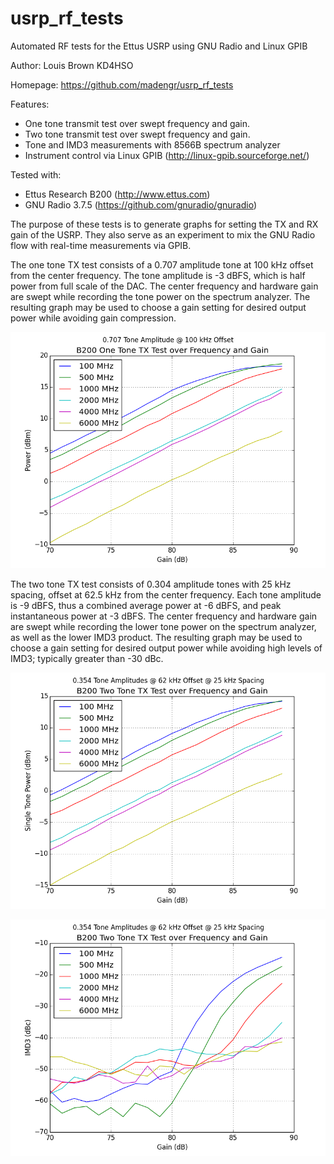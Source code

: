 ﻿usrp_rf_tests
======

Automated RF tests for the Ettus USRP using GNU Radio and Linux GPIB

Author: Louis Brown KD4HSO

Homepage: https://github.com/madengr/usrp_rf_tests

Features:
- One tone transmit test over swept frequency and gain. 
- Two tone transmit test over swept frequency and gain.
- Tone and IMD3 measurements with 8566B spectrum analyzer
- Instrument control via Linux GPIB (http://linux-gpib.sourceforge.net/)

Tested with:
- Ettus Research B200 (http://www.ettus.com)
- GNU Radio 3.7.5 (https://github.com/gnuradio/gnuradio)

The purpose of these tests is to generate graphs for setting the TX and RX gain of the USRP.  They also serve as an experiment to mix the GNU Radio flow with real-time measurements via GPIB.

The one tone TX test consists of a 0.707 amplitude tone at 100 kHz offset from the center frequency.  The tone amplitude is -3 dBFS, which is half power from full scale of the DAC.  The center frequency and hardware gain are swept while recording the tone power on the spectrum analyzer.  The resulting graph may be used to choose a gain setting for desired output power while avoiding gain compression. 

![Alt text](https://github.com/madengr/usrp_rf_tests/blob/master/apps/usrp_one_tone_tx_power_graph.png)

The two tone TX test consists of 0.304 amplitude tones with 25 kHz spacing, offset at 62.5 kHz from the center frequency.  Each tone amplitude is -9 dBFS, thus a combined average power at -6 dBFS, and peak instantaneous power at -3 dBFS.  The center frequency and hardware gain are swept while recording the lower tone power on the spectrum analyzer, as well as the lower IMD3 product.  The resulting graph may be used to choose a gain setting for desired output power while avoiding high levels of IMD3; typically greater than -30 dBc.

![Alt text](https://github.com/madengr/usrp_rf_tests/blob/master/apps/usrp_two_tone_tx_power_graph.png)

![Alt text](https://github.com/madengr/usrp_rf_tests/blob/master/apps/usrp_two_tone_tx_imd3_graph.png)
